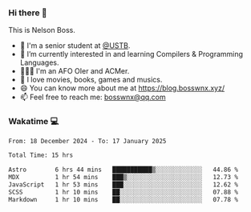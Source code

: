 ### Hi there 👋

<!--
**bosswnx/bosswnx** is a ✨ _special_ ✨ repository because its `README.md` (this file) appears on your GitHub profile.

Here are some ideas to get you started:

- 🔭 I’m currently working on ...
- 🌱 I’m currently learning ...
- 👯 I’m looking to collaborate on ...
- 🤔 I’m looking for help with ...
- 💬 Ask me about ...
- 📫 How to reach me: ...
- 😄 Pronouns: ...
- ⚡ Fun fact: ...
-->

This is Nelson Boss.

- 🏫 I'm a senior student at [@USTB](https://www.ustb.edu.cn/).
- 🌱 I’m currently interested in and learning Compilers & Programming Languages.
- 🧑🏻‍💻 I'm an AFO OIer and ACMer.
- 🥰 I love movies, books, games and musics.
- 😄 You can know more about me at https://blog.bosswnx.xyz/
- 📫 Feel free to reach me: bosswnx@qq.com

### Wakatime 💻

<!--START_SECTION:waka-->

```txt
From: 18 December 2024 - To: 17 January 2025

Total Time: 15 hrs

Astro        6 hrs 44 mins   ███████████▒░░░░░░░░░░░░░   44.86 %
MDX          1 hr 54 mins    ███▒░░░░░░░░░░░░░░░░░░░░░   12.73 %
JavaScript   1 hr 53 mins    ███░░░░░░░░░░░░░░░░░░░░░░   12.62 %
SCSS         1 hr 10 mins    ██░░░░░░░░░░░░░░░░░░░░░░░   07.88 %
Markdown     1 hr 10 mins    ██░░░░░░░░░░░░░░░░░░░░░░░   07.78 %
```

<!--END_SECTION:waka-->

